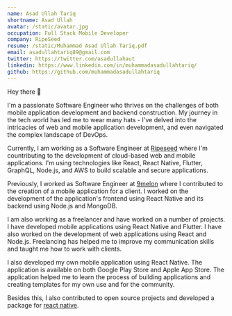 ```yaml
---
name: Asad Ullah Tariq
shortname: Asad Ullah
avatar: /static/avatar.jpg
occupation: Full Stack Mobile Developer
company: RipeSeed
resume: /static/Muhammad Asad Ullah Tariq.pdf
email: asadullahtariq89@gmail.com
twitter: https://twitter.com/asadullahaut
linkedin: https://www.linkedin.com/in/muhammadasadullahtariq/
github: https://github.com/muhammadasadullahtariq
---
```


Hey there 👋

I'm a passionate Software Engineer who thrives on the challenges of both mobile application development and backend construction. My journey in the tech world has led me to wear many hats - I've delved into the intricacies of web and mobile application development, and even navigated the complex landscape of DevOps.

Currently, I am working as a Software Engineer at [Ripeseed](https://ripeseed.io/) where I'm countributing to the development of cloud-based web and mobile applications. I'm using technologies like React, React Native, Flutter, GraphQL, Node.js, and AWS to build scalable and secure applications.

Previously, I worked as Software Engineer at [9melon](https://9melons.com) where I contributed to the creation of a mobile application for a client. I worked on the development of the application's frontend using React Native and its backend using Node.js and MongoDB.

I am also working as a freelancer and have worked on a number of projects. I have developed mobile applications using React Native and Flutter. I have also worked on the development of web applications using React and Node.js. Freelancing has helped me to improve my communication skills and taught me how to work with clients.

I also developed my own mobile application using React Native. The application is available on both Google Play Store and Apple App Store. The application helped me to learn the process of building applications and creating templates for my own use and for the community.

Besides this, I also contributed to open source projects and developed a package for [react native](https://www.npmjs.com/package/react-native-split-flap).
